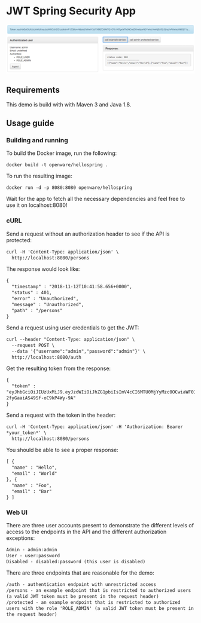# JWT Spring Security App

![Screenshot from running application](etc/screenshot-jwt-spring-security-demo.png?raw=true "Screenshot JWT Spring Security Demo")

## Requirements
This demo is build with with Maven 3 and Java 1.8.

## Usage guide

### Building and running

To build the Docker image, run the following:
```
docker build -t openware/hellospring .
```

To run the resulting image:
```
docker run -d -p 8080:8080 openware/hellospring
```

Wait for the app to fetch all the necessary dependencies and feel free to use it on localhost:8080!

### cURL

Send a request without an authorization header to see if the API is protected:
```
curl -H 'Content-Type: application/json' \
  http://localhost:8080/persons
```

The response would look like:
```
{
  "timestamp" : "2018-11-12T10:41:58.656+0000",
  "status" : 401,
  "error" : "Unauthorized",
  "message" : "Unauthorized",
  "path" : "/persons"
}
```

Send a request using user credentials to get the JWT:
```
curl --header "Content-Type: application/json" \
  --request POST \
  --data '{"username":"admin","password":"admin"}' \
  http://localhost:8080/auth
```

Get the resulting token from the response:
```
{
  "token" : "eyJhbGciOiJIUzUxMiJ9.eyJzdWIiOiJhZG1pbiIsImV4cCI6MTU0MjYyMzc0OCwiaWF0IjoxNTQyMDE4OTQ4fQ.c1N2SjCEu1Z13jSuwG3ax6JUsvHjm2XmprjwzER8C1TYHKe2SnC0nFUdvaPm-2fyGaaiAS49Sf-oC9kP4Wy-9A"
}
```

Send a request with the token in the header:
```
curl -H 'Content-Type: application/json' -H 'Authorization: Bearer *your_token*' \
  http://localhost:8080/persons
```

You should be able to see a proper response:
```
[ {
  "name" : "Hello",
  "email" : "World"
}, {
  "name" : "Foo",
  "email" : "Bar"
} ]
```

### Web UI

There are three user accounts present to demonstrate the different levels of access to the endpoints in
the API and the different authorization exceptions:
```
Admin - admin:admin
User - user:password
Disabled - disabled:password (this user is disabled)
```

There are three endpoints that are reasonable for the demo:
```
/auth - authentication endpoint with unrestricted access
/persons - an example endpoint that is restricted to authorized users (a valid JWT token must be present in the request header)
/protected - an example endpoint that is restricted to authorized users with the role 'ROLE_ADMIN' (a valid JWT token must be present in the request header)
```


